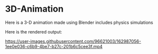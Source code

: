 # 3D-Animation
Here is a 3-D animation made using Blender includes physics simulations

Here is the rendered output:


https://user-images.githubusercontent.com/96621003/162987056-1ee0e036-c6b9-4be7-b27c-201b6c5cee3f.mp4


